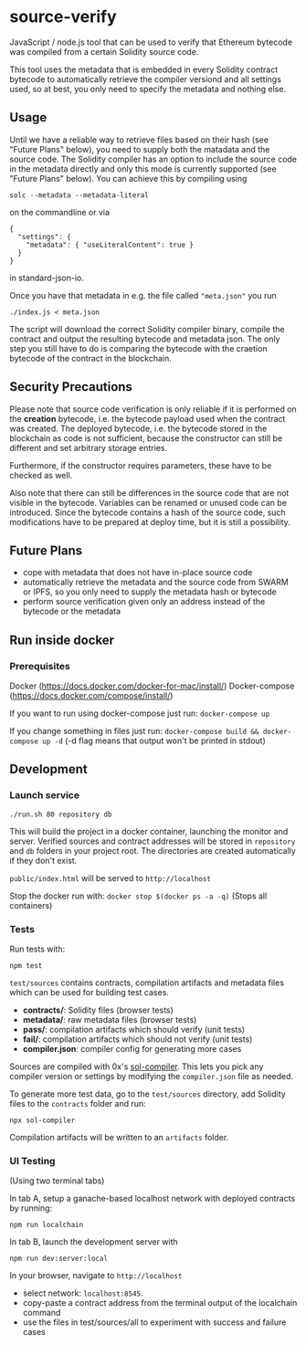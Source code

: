 # source-verify

JavaScript / node.js tool that can be used to verify that Ethereum bytecode was
compiled from a certain Solidity source code.

This tool uses the metadata that is embedded in every Solidity contract bytecode
to automatically retrieve the compiler versiond and all settings used, so at best,
you only need to specify the metadata and nothing else.

## Usage

Until we have a reliable way to retrieve files based on their hash (see
"Future Plans" below),
you need to supply both the matadata and the source code. The Solidity
compiler has an option to include the source code in the metadata directly
and only this mode is currently supported (see "Future Plans" below).
You can achieve this by compiling using

```
solc --metadata --metadata-literal
```

on the commandline or via

```
{
  "settings": {
    "metadata": { "useLiteralContent": true }
  }
}
```

in standard-json-io.

Once you have that metadata in e.g. the file called `"meta.json"` you run

```
./index.js < meta.json
```

The script will download the correct Solidity compiler binary, compile the
contract and output the resulting bytecode and metadata json. The only
step you still have to do is comparing the bytecode with the craetion
bytecode of the contract in the blockchain.

## Security Precautions

Please note that source code verification is only reliable if it is performed
on the **creation** bytecode, i.e. the bytecode payload used when the contract
was created. The deployed bytecode, i.e. the bytecode stored in the blockchain
as code is not sufficient, because the constructor can still be different and
set arbitrary storage entries.

Furthermore, if the constructor requires parameters, these have to be checked
as well.

Also note that there can still be differences in the source code that are not
visible in the bytecode. Variables can be renamed or unused code can be
introduced. Since the bytecode contains a hash of the source code, such
modifications have to be prepared at deploy time, but it is still a possibility.

## Future Plans

- cope with metadata that does not have in-place source code
- automatically retrieve the metadata and the source code from SWARM or IPFS,
  so you only need to supply the metadata hash or bytecode
- perform source verification given only an address instead of the bytecode
  or the metadata


## Run inside docker
### Prerequisites
Docker (https://docs.docker.com/docker-for-mac/install/)
Docker-compose (https://docs.docker.com/compose/install/)

If you want to run using docker-compose just run:
`docker-compose up`

If you change something in files just run:
`docker-compose build && docker-compose up -d` (-d flag means that output won't be printed in stdout)
## Development

### Launch service

```
./run.sh 80 repository db
```

This will build the project in a docker container, launching the monitor and server.
Verified sources and contract addresses will be stored in `repository` and `db` folders
in your project root. The directories are created automatically if they don't exist.

`public/index.html` will be served to `http://localhost`

Stop the docker run with: `docker stop $(docker ps -a -q)` (Stops all containers)

### Tests

Run tests with:

```
npm test
```

`test/sources` contains contracts, compilation artifacts and metadata files which can be used for building test cases.

- **contracts/**: Solidity files (browser tests)
- **metadata/**: raw metadata files (browser tests)
- **pass/**: compilation artifacts which should verify (unit tests)
- **fail/**: compilation artifacts which should not verify (unit tests)
- **compiler.json**: compiler config for generating more cases

Sources are compiled with 0x's [sol-compiler][22]. This lets you pick any compiler version or settings by modifying the `compiler.json` file as needed.

To generate more test data, go to the `test/sources` directory, add Solidity files to the `contracts` folder and run:

```
npx sol-compiler
```

Compilation artifacts will be written to an `artifacts` folder.

### UI Testing

(Using two terminal tabs)

In tab A, setup a ganache-based localhost network with deployed contracts by running:

```
npm run localchain
```

In tab B, launch the development server with
```
npm run dev:server:local
```

In your browser, navigate to `http://localhost`

+ select network: `localhost:8545`.
+ copy-paste a contract address from the terminal output of the localchain command
+ use the files in test/sources/all to experiment with success and failure cases


[22]: https://sol-compiler.com/
